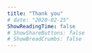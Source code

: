 ```yaml
---
title: "Thank you"
# date: "2020-02-25"
ShowReadingTime: false
# ShowShareButtons: false
# ShowBreadCrumbs: false
---
```

